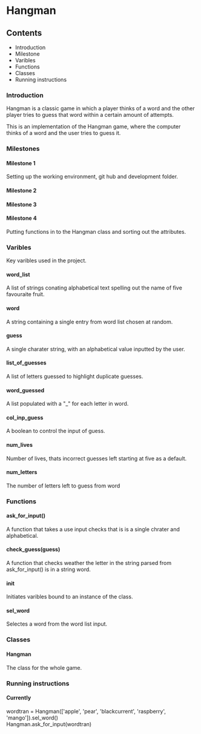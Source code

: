 # Hangman
## Contents
* Introduction
* Milestone
* Varibles
* Functions
* Classes
* Running instructions

### Introduction
Hangman is a classic game in which a player thinks of a word and the other player tries to guess that word within a certain amount of attempts.

This is an implementation of the Hangman game, where the computer thinks of a word and the user tries to guess it. 

### Milestones
#### Milestone 1
Setting up the working environment, git hub and development folder.

#### Milestone 2

#### Milestone 3

#### Milestone 4
Putting functions in to the Hangman class and sorting out the attributes.

### Varibles
Key varibles used in the project.

#### word_list
A list of strings conating alphabetical text spelling out the name of five favouraite fruit.

#### word
A string containing a single entry from word list chosen at random.

#### guess
A single charater string, with an alphabetical value inputted by the user.

#### list_of_guesses
A list of letters guessed to highlight duplicate guesses.

#### word_guessed
A  list populated with a "_" for each letter in word. 

#### col_inp_guess
A boolean to control the input of guess.

#### num_lives
Number of lives, thats incorrect guesses left starting at five as a default.

#### num_letters
The number of letters left to guess from word

### Functions
#### ask_for_input()
A function that takes a use input checks that is is a single chrater and alphabetical. 

#### check_guess(guess)
A function that checks weather the letter in the string parsed from ask_for_input() is in a string word. 

#### __init__
Initiates varibles bound to an instance of the class.

#### sel_word
Selectes a word from the word list input.

### Classes
#### Hangman
The class for the whole game.


### Running instructions
#### Currently
wordtran = Hangman(['apple', 'pear', 'blackcurrent', 'raspberry', 'mango']).sel_word()      
Hangman.ask_for_input(wordtran)


